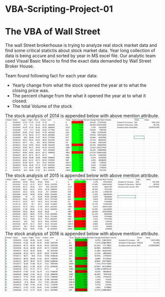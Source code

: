 # VBA-Scripting-Project-01
# The VBA of Wall Street
The wall Street brokerhouse is trying to analyze real stock market data and find some critical statictis about stock market data. Year long collection of data is being accure and sorted by year in MS excel file. Our analytic team used Visual Basic Macro to find the exact data demanded by Wall Street Broker House.

Team found following fact for each year data:
* Yearly change from what the stock opened the year at to what the closing price was.
* The percent change from the what it opened the year at to what it closed.
* The total Volume of the stock

The stock analysis of 2014 is appended below with above mention attribute.
![GitHub Logo](https://github.com/obaid8712/VBA-Scripting-Project-01/blob/master/Image/2014Data.PNG)
The stock analysis of 2015 is appended below with above mention attribute.
![GitHub Logo](https://github.com/obaid8712/VBA-Scripting-Project-01/blob/master/Image/2015Data.PNG)
The stock analysis of 2016 is appended below with above mention attribute.
![GitHub Logo](https://github.com/obaid8712/VBA-Scripting-Project-01/blob/master/Image/2016Data.PNG)

